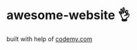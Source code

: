 # awesome-website :ok_hand:                                                                                                                                                                                                            
built with help of <a href="http://johnelder.com/">codemy.com</a>
